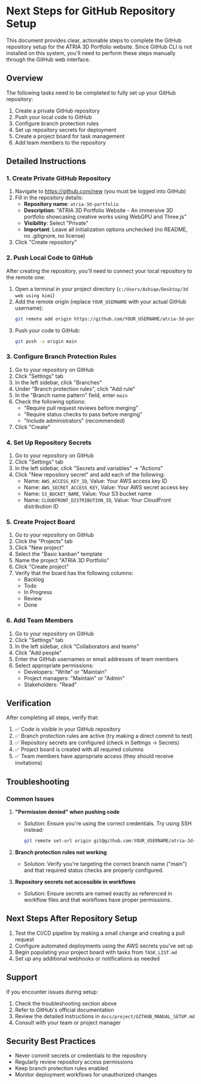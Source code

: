 # Next Steps for GitHub Repository Setup

This document provides clear, actionable steps to complete the GitHub repository setup for the ATRIA 3D Portfolio website. Since GitHub CLI is not installed on this system, you'll need to perform these steps manually through the GitHub web interface.

## Overview

The following tasks need to be completed to fully set up your GitHub repository:

1. Create a private GitHub repository
2. Push your local code to GitHub
3. Configure branch protection rules
4. Set up repository secrets for deployment
5. Create a project board for task management
6. Add team members to the repository

## Detailed Instructions

### 1. Create Private GitHub Repository

1. Navigate to https://github.com/new (you must be logged into GitHub)
2. Fill in the repository details:
   - **Repository name**: `atria-3d-portfolio`
   - **Description**: "ATRIA 3D Portfolio Website - An immersive 3D portfolio showcasing creative works using WebGPU and Three.js"
   - **Visibility**: Select "Private"
   - **Important**: Leave all initialization options unchecked (no README, no .gitignore, no license)
3. Click "Create repository"

### 2. Push Local Code to GitHub

After creating the repository, you'll need to connect your local repository to the remote one:

1. Open a terminal in your project directory (`c:/Users/Ashiqe/Desktop/3d web using kimi`)
2. Add the remote origin (replace `YOUR_USERNAME` with your actual GitHub username):
   ```bash
   git remote add origin https://github.com/YOUR_USERNAME/atria-3d-portfolio.git
   ```
3. Push your code to GitHub:
   ```bash
   git push -u origin main
   ```

### 3. Configure Branch Protection Rules

1. Go to your repository on GitHub
2. Click "Settings" tab
3. In the left sidebar, click "Branches"
4. Under "Branch protection rules", click "Add rule"
5. In the "Branch name pattern" field, enter `main`
6. Check the following options:
   - "Require pull request reviews before merging"
   - "Require status checks to pass before merging"
   - "Include administrators" (recommended)
7. Click "Create"

### 4. Set Up Repository Secrets

1. Go to your repository on GitHub
2. Click "Settings" tab
3. In the left sidebar, click "Secrets and variables" → "Actions"
4. Click "New repository secret" and add each of the following:
   - Name: `AWS_ACCESS_KEY_ID`, Value: Your AWS access key ID
   - Name: `AWS_SECRET_ACCESS_KEY`, Value: Your AWS secret access key
   - Name: `S3_BUCKET_NAME`, Value: Your S3 bucket name
   - Name: `CLOUDFRONT_DISTRIBUTION_ID`, Value: Your CloudFront distribution ID

### 5. Create Project Board

1. Go to your repository on GitHub
2. Click the "Projects" tab
3. Click "New project"
4. Select the "Basic kanban" template
5. Name the project "ATRIA 3D Portfolio"
6. Click "Create project"
7. Verify that the board has the following columns:
   - Backlog
   - Todo
   - In Progress
   - Review
   - Done

### 6. Add Team Members

1. Go to your repository on GitHub
2. Click "Settings" tab
3. In the left sidebar, click "Collaborators and teams"
4. Click "Add people"
5. Enter the GitHub usernames or email addresses of team members
6. Select appropriate permissions:
   - Developers: "Write" or "Maintain"
   - Project managers: "Maintain" or "Admin"
   - Stakeholders: "Read"

## Verification

After completing all steps, verify that:

1. ✅ Code is visible in your GitHub repository
2. ✅ Branch protection rules are active (try making a direct commit to test)
3. ✅ Repository secrets are configured (check in Settings → Secrets)
4. ✅ Project board is created with all required columns
5. ✅ Team members have appropriate access (they should receive invitations)

## Troubleshooting

### Common Issues

1. **"Permission denied" when pushing code**
   - Solution: Ensure you're using the correct credentials. Try using SSH instead:
     ```bash
     git remote set-url origin git@github.com:YOUR_USERNAME/atria-3d-portfolio.git
     ```

2. **Branch protection rules not working**
   - Solution: Verify you're targeting the correct branch name ("main") and that required status checks are properly configured.

3. **Repository secrets not accessible in workflows**
   - Solution: Ensure secrets are named exactly as referenced in workflow files and that workflows have proper permissions.

## Next Steps After Repository Setup

1. Test the CI/CD pipeline by making a small change and creating a pull request
2. Configure automated deployments using the AWS secrets you've set up
3. Begin populating your project board with tasks from `TASK_LIST.md`
4. Set up any additional webhooks or notifications as needed

## Support

If you encounter issues during setup:

1. Check the troubleshooting section above
2. Refer to GitHub's official documentation
3. Review the detailed instructions in `docs/project/GITHUB_MANUAL_SETUP.md`
4. Consult with your team or project manager

## Security Best Practices

- Never commit secrets or credentials to the repository
- Regularly review repository access permissions
- Keep branch protection rules enabled
- Monitor deployment workflows for unauthorized changes